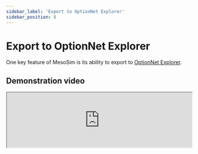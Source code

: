 ```yaml
---
sidebar_label: 'Export to OptionNet Explorer'
sidebar_position: 8
---
```


# Export to OptionNet Explorer

One key feature of MesoSim is its ability to export to [OptionNet Explorer](https://www.optionnetexplorer.com/).

## Demonstration video
<center>
    <iframe width="100%" style={{"aspect-ratio": "16 / 9"}} 
        src="https://www.loom.com/embed/d498e3c964d74054b5a58def5bfc672e?sid=954a8caa-0471-4017-9e71-7f99e9c7f01b"/> 
</center>

## Steps

To download the extract which can be imported to OptionNet you need to select the 'Export to ONE' menu item:

import ExportToOne from '/img/faq/export-to-one.png';

<center>
    <img src={ExportToOne} alt="Export to OptionNet Explorer" style={{width: 400, boxShadow: '0 4px 8px rgba(0, 0, 0, 0.1)'}} />
</center>


Once you have obtained the extract use the 'Import' menu in OptionNet and select the 'Think or Swim' format with Time Zone set to UTC.

import OneImport from '/img/faq/one-import.png';

<center>
    <img src={OneImport} alt="Import in OptionNet Explorer" style={{width: 800, boxShadow: '0 4px 8px rgba(0, 0, 0, 0.1)'}} />
</center>

Clicking on Next brings up the import window where you need to Link the related trades together.

To find the related trades, please check the 'Type' field, which contains trade ids prefixed with T. Every row with the same number should be selected at once (use shift + click) and linked (use F5). 
Proceed to incrementally select and link together the trades until all are linked together.

import OneLinkTrades from '/img/faq/one-link-trades.png';

<center>
    <img src={OneLinkTrades} alt="Link trades in OptionNet Explorer" style={{width: 800, boxShadow: '0 4px 8px rgba(0, 0, 0, 0.1)'}} />
</center>

After all the trades are linked click Next and OptionNet will start importing the trades. 
It can take a while until it finishes as it needs to download all the historical data related to the trades executed.

To speed things up, you can leverage Ron Bertino's ([Trading Dominion](https://tradingdominion.com)) 
[mesosim-one-import](https://github.com/tradingDominion/mesosim-one-import) auto hotkey tool. 